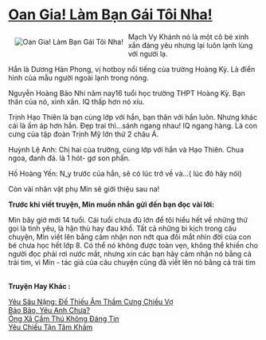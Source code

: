 <a href="https://utruyen.com/oan-gia-lam-ban-gai-toi-nha/17186/" title="Oan Gia! Làm Bạn Gái Tôi Nha!"><h1>Oan Gia! Làm Bạn Gái Tôi Nha!</h1></a><div style="display:table"><img align="right" style="float: left; padding: 10px;" src="https://utruyen.com/images/story/200x260/oan-gia-lam-ban-gai-toi-nha.jpg" alt="Oan Gia! Làm Bạn Gái Tôi Nha!">Mạch Vy Khánh nó là một cô bé xinh xắn đáng yêu nhưng lại luôn lạnh lùng với người lạ.<p></p>Hắn là Dương Hàn Phong, vị hotboy nổi tiếng của trường Hoàng Kỳ. Là điển hình của mẫu người ngoài lạnh trong nóng.<p></p>Nguyễn Hoàng Bảo Nhi năm nay16 tuổi học trường THPT Hoàng Kỳ. Bạn thân của nó, xinh xắn. IQ thấp hơn nó xíu.<p></p>Trịnh Hạo Thiên là bạn cùng lớp với hắn, bạn thân với hắn luôn. Nhưng khác cái là ấm áp hơn hắn. Đẹp trai thì...sánh ngang nhau! IQ ngang hàng. Là con cưng của tập đoàn Trịnh Mỹ lớn thứ 2 châu Á.<p></p>Huỳnh Lệ Anh: Chị hai của trường, cùng lớp với hắn và Hạo Thiên. Chua ngoa, đanh đá. là 1 hót- gơ son phấn. <p></p>Hồ Hoàng Yến: N_y trước của hắn, sẽ có lúc trở về và...( lúc đó hãy nói)<p></p>Còn vài nhân vật phụ Min sẽ giới thiệu sau na!<p></p><b>Trước khi viết truyện, Min muốn nhắn gửi đến bạn đọc vài lời:<p></p></b><p></p>Min bây giờ mới 14 tuổi. Cái tuổi chưa đủ lớn để tôi hiểu hết về những thứ gọi là tình yêu, là hận thù hay đau khổ. Tất cả những bi kịch trong câu chuyện, Min viết lên bằng cảm nhận non nớt qua đôi mắt nhìn đời của con bé chưa học hết lớp 8. Có thể nó không được toàn vẹn, không thể khiến cho người đọc phải rơi nước mắt, nhưng xin các bạn hãy cảm nhận nó bằng cả trái tim, vì Min - tác giả của câu chuyện cũng đã viết lên nó bằng cả trái tim</div><p><br><b>Truyện Hay Khác :</b></p><a href="https://utruyen.com/yeu-sau-nang-de-thieu-am-tham-cung-chieu-vo/18478/" alt="Yêu Sâu Nặng: Đế Thiếu Âm Thầm Cưng Chiều Vợ">Yêu Sâu Nặng: Đế Thiếu Âm Thầm Cưng Chiều Vợ</a><br/><a href="https://github.com/quanluxury/ngontinhhot/tree/master/truyenhay/18961/" alt="Bảo Bảo, Yêu Anh Chưa?">Bảo Bảo, Yêu Anh Chưa?</a><br/><a href="https://github.com/quanluxury/truyenhot/tree/master/truyenhay/17377/" alt="Ông Xã Cầm Thú Không Đáng Tin">Ông Xã Cầm Thú Không Đáng Tin</a><br/><a href="https://github.com/quanluxury/ngontinhhot/tree/master/truyenhay/19089/" alt="Yêu Chiều Tận Tâm Khảm">Yêu Chiều Tận Tâm Khảm</a><br/>